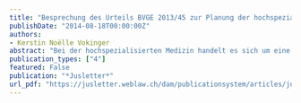 ```yaml
---
title: "Besprechung des Urteils BVGE 2013/45 zur Planung der hochspezialisierten Medizin mit besonderer Berücksichtigung von medizinischen Aspekten"
publishDate: "2014-08-18T00:00:00Z"
authors: 
- Kerstin Noëlle Vokinger
abstract: "Bei der hochspezialisierten Medizin handelt es sich um eine aktuelle und kontrovers diskutierte Thematik, die viele Rechtsfragen aufwirft. Die Urteilsbesprechung stellt einen massgebenden Entscheid des Bundesverwaltungsgerichts zur Planung der hochspezialisierten Medizin vor und analysiert kritisch konkrete Problemfelder. Dabei wird neben der juristischen Würdigung ein besonderes Augenmerk auf medizinische Aspekte gelegt."
publication_types: ["4"]
featured: False
publication: "*Jusletter*"
url_pdf: "https://jusletter.weblaw.ch/dam/publicationsystem/articles/jusletter/2014/766/a57ea667-e127-4d23-870e-516c63c0dc81/pdf_de_a57ea667-e127-4d23-870e-516c63c0dc81.pdf"
---
```


